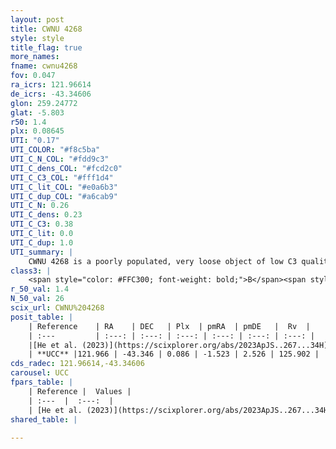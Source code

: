 ```yaml
---
layout: post
title: CWNU 4268
style: style
title_flag: true
more_names: 
fname: cwnu4268
fov: 0.047
ra_icrs: 121.96614
de_icrs: -43.34606
glon: 259.24772
glat: -5.803
r50: 1.4
plx: 0.08645
UTI: "0.17"
UTI_COLOR: "#f8c5ba"
UTI_C_N_COL: "#fdd9c3"
UTI_C_dens_COL: "#fcd2c0"
UTI_C_C3_COL: "#fff1d4"
UTI_C_lit_COL: "#e0a6b3"
UTI_C_dup_COL: "#a6cab9"
UTI_C_N: 0.26
UTI_C_dens: 0.23
UTI_C_C3: 0.38
UTI_C_lit: 0.0
UTI_C_dup: 1.0
UTI_summary: |
    CWNU 4268 is a poorly populated, very loose object of low C3 quality. It was recently reported in the literature.
class3: |
    <span style="color: #FFC300; font-weight: bold;">B</span><span style="color: red; font-weight: bold;">C</span>
r_50_val: 1.4
N_50_val: 26
scix_url: CWNU%204268
posit_table: |
    | Reference    | RA    | DEC   | Plx  | pmRA  | pmDE   |  Rv  |
    | :---         | :---: | :---: | :---: | :---: | :---: | :---: |
    |[He et al. (2023)](https://scixplorer.org/abs/2023ApJS..267...34H) | 121.967 | -43.342 | 0.079 | -1.524 | 2.506 | -- |
    | **UCC** |121.966 | -43.346 | 0.086 | -1.523 | 2.526 | 125.902 | 
cds_radec: 121.96614,-43.34606
carousel: UCC
fpars_table: |
    | Reference |  Values |
    | :---  |  :---:  |
    | [He et al. (2023)](https://scixplorer.org/abs/2023ApJS..267...34H) | `A0=1.35, m-M=15.1, logA=8.4` |
shared_table: |
    
---
```

